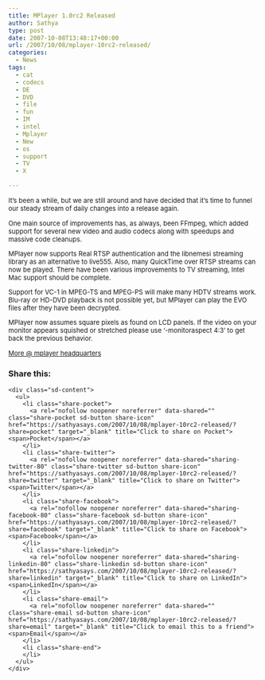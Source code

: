 ```yaml
---
title: MPlayer 1.0rc2 Released
author: Sathya
type: post
date: 2007-10-08T13:48:17+00:00
url: /2007/10/08/mplayer-10rc2-released/
categories:
  - News
tags:
  - cat
  - codecs
  - DE
  - DVD
  - file
  - fun
  - IM
  - intel
  - Mplayer
  - New
  - os
  - support
  - TV
  - X

---
```

<font size="2">It&#8217;s been a while, but we are still around and have decided that it&#8217;s time to funnel our steady stream of daily changes into a release again.</p> 

<p>
  One main source of improvements has, as always, been FFmpeg, which added support for several new video and audio codecs along with speedups and massive code cleanups.
</p>

<p>
  MPlayer now supports Real RTSP authentication and the libnemesi streaming library as an alternative to live555. Also, many QuickTime over RTSP streams can now be played. There have been various improvements to TV streaming, Intel Mac support should be complete.
</p>

<p>
  Support for VC-1 in MPEG-TS and MPEG-PS will make many HDTV streams work. Blu-ray or HD-DVD playback is not possible yet, but MPlayer can play the EVO files after they have been decrypted.
</p>

<p>
  MPlayer now assumes square pixels as found on LCD panels. If the video on your monitor appears squished or stretched please use &#8216;-monitoraspect 4:3&#8217; to get back the previous behavior.
</p>

<p>
  <a href="http://www.mplayerhq.hu/design7/news.html" target="_blank">More @ mplayer headquarters</a></font>
</p>

<div class="sharedaddy sd-sharing-enabled">
  <div class="robots-nocontent sd-block sd-social sd-social-icon-text sd-sharing">
    <h3 class="sd-title">
      Share this:
    </h3>
    
    <div class="sd-content">
      <ul>
        <li class="share-pocket">
          <a rel="nofollow noopener noreferrer" data-shared="" class="share-pocket sd-button share-icon" href="https://sathyasays.com/2007/10/08/mplayer-10rc2-released/?share=pocket" target="_blank" title="Click to share on Pocket"><span>Pocket</span></a>
        </li>
        <li class="share-twitter">
          <a rel="nofollow noopener noreferrer" data-shared="sharing-twitter-80" class="share-twitter sd-button share-icon" href="https://sathyasays.com/2007/10/08/mplayer-10rc2-released/?share=twitter" target="_blank" title="Click to share on Twitter"><span>Twitter</span></a>
        </li>
        <li class="share-facebook">
          <a rel="nofollow noopener noreferrer" data-shared="sharing-facebook-80" class="share-facebook sd-button share-icon" href="https://sathyasays.com/2007/10/08/mplayer-10rc2-released/?share=facebook" target="_blank" title="Click to share on Facebook"><span>Facebook</span></a>
        </li>
        <li class="share-linkedin">
          <a rel="nofollow noopener noreferrer" data-shared="sharing-linkedin-80" class="share-linkedin sd-button share-icon" href="https://sathyasays.com/2007/10/08/mplayer-10rc2-released/?share=linkedin" target="_blank" title="Click to share on LinkedIn"><span>LinkedIn</span></a>
        </li>
        <li class="share-email">
          <a rel="nofollow noopener noreferrer" data-shared="" class="share-email sd-button share-icon" href="https://sathyasays.com/2007/10/08/mplayer-10rc2-released/?share=email" target="_blank" title="Click to email this to a friend"><span>Email</span></a>
        </li>
        <li class="share-end">
        </li>
      </ul>
    </div>
  </div>
</div>